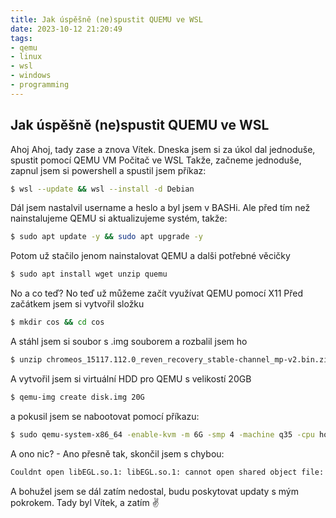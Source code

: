 ```yaml
---
title: Jak úspěšně (ne)spustit QUEMU ve WSL
date: 2023-10-12 21:20:49
tags:
- qemu
- linux
- wsl
- windows
- programming
---
```


## Jak úspěšně (ne)spustit QUEMU ve WSL

Ahoj Ahoj, tady zase a znova Vítek. Dneska jsem si za úkol dal jednoduše, spustit pomocí QEMU VM Počitač ve WSL
Takže, začneme jednoduše, zapnul jsem si powershell a spustil jsem příkaz:

``` bash
$ wsl --update && wsl --install -d Debian
```

Dál jsem nastalvil username a heslo a byl jsem v BASHi.
Ale před tím než nainstalujeme QEMU si aktualizujeme systém, takže:

``` bash
$ sudo apt update -y && sudo apt upgrade -y
```

Potom už stačilo jenom nainstalovat QEMU a dalši potřebné věcičky

``` bash
$ sudo apt install wget unzip quemu
```

No a co teď? No teď už můžeme začít využívat QEMU pomocí X11
Před začátkem jsem si vytvořil složku

``` bash
$ mkdir cos && cd cos
```

A stáhl jsem si soubor s .img souborem a rozbalil jsem ho

``` bash
$ unzip chromeos_15117.112.0_reven_recovery_stable-channel_mp-v2.bin.zip
```

A vytvořil jsem si virtuální HDD pro QEMU s velikostí 20GB

``` bash
$ qemu-img create disk.img 20G
```

a pokusil jsem se nabootovat pomocí příkazu:

``` bash
$ sudo qemu-system-x86_64 -enable-kvm -m 6G -smp 4 -machine q35 -cpu host -device virtio-vga-gl -rtc base=utc -hda chromeos_15117.112.0_reven_recovery_stable-channel_mp-v2.bin -hdb disk.img -display gtk,gl=on,show-cursor=on -usb -device usb-tablet
```

A ono nic? - Ano přesně tak, skončil jsem s chybou:

``` bash
Couldnt open libEGL.so.1: libEGL.so.1: cannot open shared object file: No such file or directory; Aborted
```

A bohužel jsem se dál zatím nedostal, budu poskytovat updaty s mým pokrokem. Tady byl Vítek, a zatím ✌️

